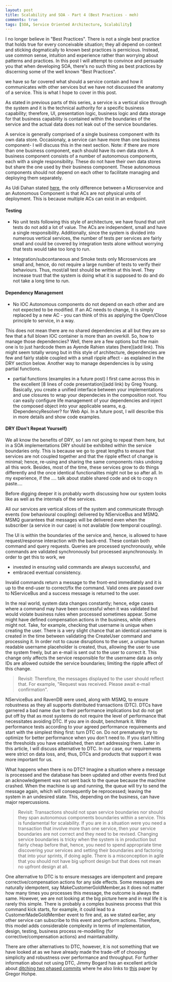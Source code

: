```yaml
---
layout: post
title: Scalability and SOA - Part 4 (Best Practices - meh)
comments: true
tags: [SOA, Service Oriented Architecture, Scalability]
---
```


I no longer believe in "Best Practices". There is not a single best practice that holds true for every conceivable situation; they all depend on context and sticking dogmatically to known best practices is pernicious. Instead, use common sense, intuition and experience rather than worrying about patterns and practices. In this post I will attempt to convince and persuade you that when developing SOA, there's no such thing as best practices by discerning some of the well known "Best Practices".

we have so far covered what should a service contain and how it communicates with other services but we have not discussed the anatomy of a service. This is what I hope to cover in this post.

As stated in previous parts of this series, a service is a vertical slice through the system and it is the technical authority for a specific business capability; therefore, UI, presentation logic, business logic and data storage for that business capability is contained within the boundaries of the service and the actual data does not leak out of the service boundaries.

A service is generally comprised of a single business component with its own data store. Occasionaly, a service can have more than one business component- I will discuss this in the next section. Note: if there are more than one business component, each should have its own data store. A business component consists of a number of autonomous components, each with a single responsibility. These do not have their own data stores but share the one used by their business component. These autonomous components should not depend on each other to facilitate managing and deploying them separately.

As Udi Dahan stated [here](), the only difference between a Microservice and an Autonomous Component is that ACs are not physical units of deployment. This is because multiple ACs can exist in an endpoint.



#### Testing
- No unit tests
following this style of architecture, we have found that unit tests do not add a lot of value. The ACs are independent, small and have a single responsibility. Additionally, since the system is divided into numerous vertical services, the number of tests per services are fairly small and could be covered by integration tests alone without worrying that tests would take too long to run.

- Integration/subcontaneous and Smoke tests only
Microservices are small and, hence, do not require a large number of tests to verify their behaviours. Thus, most/all test should be written at this level. They increase trust that the system is doing what it is supposed to do and do not take a long time to run.

#### Dependency Management 
- No IOC 
Autonomous components do not depend on each other and are not expected to be modified. If an AC needs to change, it is simply replaced by a new AC - you can think of this as applying the Open/Close principle to service, in a way.

This does not mean there are no shared dependencies at all but they are so few that a full blown IOC container is more than an overkill. So, how to manage those dependencies? Well, there are a few options but the main one is to just hardcode them as Ayende Rahien states [here](add link). This might seem totally wrong but in this style of architecture, dependencies are few and fairly stable coupled with a small ripple affect - as explained in the DRY section below. Another way to manage dependencies is by using partial functions.

- partial functions (examples in a future post)
I first came across this in the excellent [8 lines of code presentation](add link) by Greg Young. Basically, you create a unified interface between your implementations and use closures to wrap your dependecies in the composition root. You can easily configure life management of your dependencies and inject the composed object into your applicable seams, e.g. IDependencyResolver? for Web Api. In a future post, I will describe this in more details and show code examples.

#### DRY (Don't Repeat Yourself)
We all know the benefits of DRY, so I am not going to repeat them here, but in a SOA implementations DRY should be exhibited within the service boundaries only. This is because we go to great lengths to ensure that services are not coupled together and that the ripple effect of change is minimal; hence, re-using and sharing the same components risks undoing all this work. Besides, most of the time, these services grow to do things differently and the once identical functionalites might not be so after all. In my experience, if the .... talk about stable shared code and ok to copy n paste....

Before digging deeper it is probably worth discussing how our system looks like as well as the internals of the services.

All our services are vertical slices of the system and communicate through events (low behavioural coupling) delivered by NServiceBus and MSMQ. MSMQ guarantees that messages will be delivered even when the subscriber (a service in our case) is not available (low temporal coupling). 

The UI is within the boundaries of the service and, hence, is allowed to have request/response interaction with the back-end. These contain both command and query requests. Queries are processed synchronously, while commands are validated synchronously but processed asynchronously. In order to get this to work, we
 
- invested in ensuring valid commands are always successful, and
- embraced eventual consistency.

Invalid commands return a message to the front-end immediately and it is up to the end-user to correct/fix the command. Valid ones are passed over to NServiceBus and a success message is returned to the user.

In the real world, system data changes constantly; hence, edge cases where a command may have been successful when it was validated but would violate business rules when processed sometimes appear. Some might have defined compensation actions in the business, while others might not. Take, for example, checking that username is unique when creating the user. There is a very slight chance that an identical username is created in the time between validating the CreateUser command and processing it. In order not to cause disruptions to the user, a unique human readable username placeholder is created, thus, allowing the user to use the system freely, but an e-mail is sent out to the user to correct it. This change only affects the service responsible for the username data as only IDs are allowed outside the service boundaries; limiting the ripple affect of this change. 

>Revisit: Therefore, the messages displayed to the user should reflect that. For example, "Request was received. Please await e-mail confirmation".

NServiceBus and RavenDB were used, along with MSMQ, to ensure robustness as they all supports distributed transactions (DTC). DTCs have garnered a bad name due to their performance implications but do not get put off by that as most systems do not require the level of performance that necessitates avoiding DTC. If you are in doubt, benchmark it. Write performance tests according to your agreed performance requirements and start with the simplest thing first: turn DTC on. Do not prematurely try to optimize for better performance when you don't need to. If you start hitting the thresholds you have established, then start addressing them. Later in this article, I will discuss alternative to DTC. In our case, our requirements were strict on data loss, and, thus, DTCs and products that support it was more important for us. 

What happens when there is no DTC? Imagine a situation where a message is processed and the database has been updated and other events fired but an acknowledgement was not sent back to the queue because the machine crashed. When the machine is up and running, the queue will try to send the message again, which will consequently be reprocessed; leaving the system in an undesired state. This, depending on the business, can have major repercussions.

>Revisit: Transactions should not span service boundaries nor should they span autonomous components boundaries within a service. This is fundamental for scalability. If you are in a situation were you need a transaction that involve more than one service, then your service boundaries are not correct and they need to be revised. Changing service boundaries is tricky when the system is in production but fairly cheap before that, hence, you need to spend appropriate time discovering your services and setting their boundaries and factoring that into your sprints, if doing agile. There is a misconception in agile that you should not have big upfront design but that does not mean no upfront design at all.

One alternative to DTC is to ensure messages are idempotent and prepare corrective/compensation actions for any side effects. Some messages are naturally idempotent, say MakeCustomerGoldMember,as it does not matter how many times you processes this message, the outcome is always the same. However, we are not looking at the big picture here and in real life it is rarely this simple. There is probably a complex business process that this command kick starts, for example, it could lead to a CustomerMadeGoldMember event to fire and, as we stated earlier, any other service can subscribe to this event and perform actions. Therefore, this model adds considerable complexity in terms of implementation, design, testing, business process re-modelling (for corrective/compensation actions) and maintainability.


There are other alternatives to DTC, however, it is not something that we have looked at as we have already made the trade-off of choosing simplicity and robustness over performance and throughput. For further information about not using DTC, Jimmy Bogard has an excellent article about [ditching two phased commits](http://lostechies.com/jimmybogard/2013/05/09/ditching-two-phased-commits/) where he also links to [this](http://www.enterpriseintegrationpatterns.com/docs/IEEE_Software_Design_2PC.pdf) paper by Gregor Hohpe.


